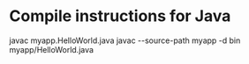 # Compile instructions for Java

javac myapp.HelloWorld.java
javac --source-path myapp -d bin myapp/HelloWorld.java
